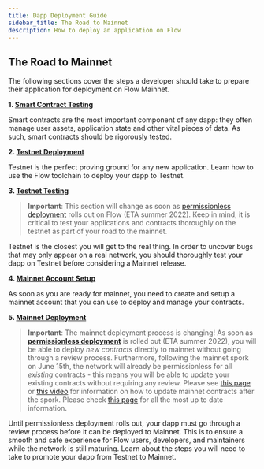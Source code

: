 ```yaml
---
title: Dapp Deployment Guide
sidebar_title: The Road to Mainnet
description: How to deploy an application on Flow
---
```


## The Road to Mainnet

The following sections cover the steps a developer should take to prepare their application for deployment on Flow Mainnet.

**1. [Smart Contract Testing](/dapp-development/contract-testing/)**

Smart contracts are the most important component of any dapp:
they often manage user assets, application state and other vital pieces of data.
As such, smart contracts should be rigorously tested.

**2. [Testnet Deployment](/dapp-development/testnet-deployment/)**

Testnet is the perfect proving ground for any new application.
Learn how to use the Flow toolchain to deploy your dapp to Testnet.

**3. [Testnet Testing](/dapp-development/testnet-testing/)**

> **Important**: This section will change as soon as [permissionless deployment](https://permissionless.onflow.org/) rolls out on Flow (ETA summer 2022). Keep in mind, it is critical to test your applications and contracts thoroughly on the testnet as part of your road to the mainnet.

Testnet is the closest you will get to the real thing.
In order to uncover bugs that may only appear on a real network,
you should thoroughly test your dapp on Testnet before considering a Mainnet release.

**4. [Mainnet Account Setup](/dapp-development/mainnet-account-setup/)**

As soon as you are ready for mainnet, you need to create and setup a mainnet account that you can use to deploy and manage your contracts.

**5. [Mainnet Deployment](/dapp-development/mainnet-deployment/)**

> **Important**: The mainnet deployment process is changing! As soon as **[permissionless deployment](https://permissionless.onflow.org/)** is rolled out (ETA summer 2022), you will be able to deploy *new contracts* directly to mainnet without going through a review process. Furthermore, following the mainnet spork on June 15th, the network will already be permissionless for all *existing* contracts - this means you will be able to update your existing contracts without requiring any review. Please see [this page](https://docs.onflow.org/dapp-development/mainnet-deployment/#updatere-deploy-a-contract-on-mainnet-using-the-cli) or [this video](https://www.youtube.com/watch?v=tufIo8V_f2c) for information on how to update mainnet contracts after the spork. Please check [this page](https://permissionless.onflow.org/) for all the most up to date information.

Until permissionless deployment rolls out, your dapp must go through a review process before it can be deployed to Mainnet.
This is to ensure a smooth and safe experience for Flow users, developers, and maintainers while the network is still maturing.
Learn about the steps you will need to take to promote your dapp from Testnet to Mainnet.
